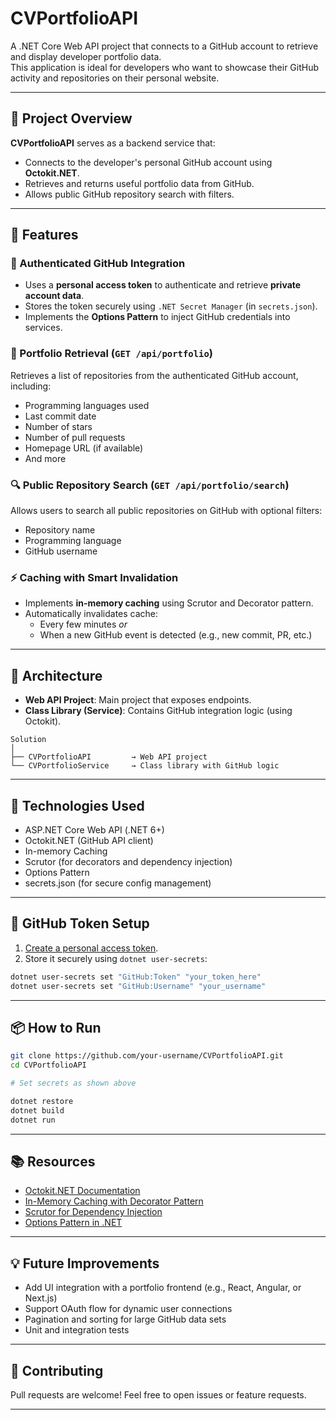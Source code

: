 
# CVPortfolioAPI

A .NET Core Web API project that connects to a GitHub account to retrieve and display developer portfolio data.  
This application is ideal for developers who want to showcase their GitHub activity and repositories on their personal website.

---

## 📌 Project Overview

**CVPortfolioAPI** serves as a backend service that:
- Connects to the developer's personal GitHub account using **Octokit.NET**.
- Retrieves and returns useful portfolio data from GitHub.
- Allows public GitHub repository search with filters.

---

## 🚀 Features

### 🔐 Authenticated GitHub Integration
- Uses a **personal access token** to authenticate and retrieve **private account data**.
- Stores the token securely using `.NET Secret Manager` (in `secrets.json`).
- Implements the **Options Pattern** to inject GitHub credentials into services.

### 📁 Portfolio Retrieval (`GET /api/portfolio`)
Retrieves a list of repositories from the authenticated GitHub account, including:
- Programming languages used
- Last commit date
- Number of stars
- Number of pull requests
- Homepage URL (if available)
- And more

### 🔍 Public Repository Search (`GET /api/portfolio/search`)
Allows users to search all public repositories on GitHub with optional filters:
- Repository name
- Programming language
- GitHub username

### ⚡ Caching with Smart Invalidation
- Implements **in-memory caching** using Scrutor and Decorator pattern.
- Automatically invalidates cache:
  - Every few minutes _or_
  - When a new GitHub event is detected (e.g., new commit, PR, etc.)

---

## 🧱 Architecture

- **Web API Project**: Main project that exposes endpoints.
- **Class Library (Service)**: Contains GitHub integration logic (using Octokit).

```
Solution
│
├── CVPortfolioAPI         → Web API project
└── CVPortfolioService     → Class library with GitHub logic
```

---

## 🧰 Technologies Used

- ASP.NET Core Web API (.NET 6+)
- Octokit.NET (GitHub API client)
- In-memory Caching
- Scrutor (for decorators and dependency injection)
- Options Pattern
- secrets.json (for secure config management)

---

## 🔐 GitHub Token Setup

1. [Create a personal access token](https://docs.github.com/en/github/authenticating-to-github/creating-a-personal-access-token).
2. Store it securely using `dotnet user-secrets`:

```bash
dotnet user-secrets set "GitHub:Token" "your_token_here"
dotnet user-secrets set "GitHub:Username" "your_username"
```

---

## 📦 How to Run

```bash
git clone https://github.com/your-username/CVPortfolioAPI.git
cd CVPortfolioAPI

# Set secrets as shown above

dotnet restore
dotnet build
dotnet run
```

---

## 📚 Resources

- [Octokit.NET Documentation](https://octokitnet.readthedocs.io/en/latest/)
- [In-Memory Caching with Decorator Pattern](https://blog.christian-schou.dk/add-in-memory-caching-to-net-6-web-api/)
- [Scrutor for Dependency Injection](https://andrewlock.net/adding-decorated-classes-to-the-asp.net-core-di-container-using-scrutor/)
- [Options Pattern in .NET](https://learn.microsoft.com/en-us/aspnet/core/fundamentals/configuration/options)

---

## 💡 Future Improvements

- Add UI integration with a portfolio frontend (e.g., React, Angular, or Next.js)
- Support OAuth flow for dynamic user connections
- Pagination and sorting for large GitHub data sets
- Unit and integration tests

---

## 🤝 Contributing

Pull requests are welcome! Feel free to open issues or feature requests.

---
